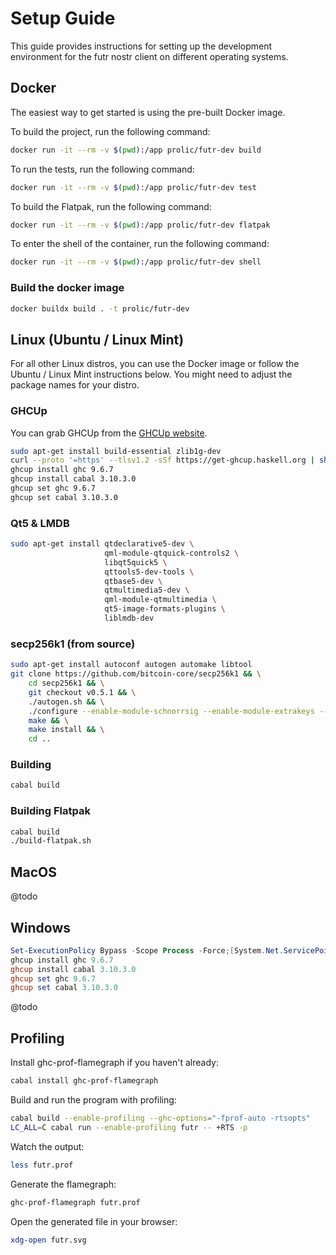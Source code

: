 # Setup Guide

This guide provides instructions for setting up the development environment for the futr nostr client on different operating systems.

## Docker

The easiest way to get started is using the pre-built Docker image.

To build the project, run the following command:

```bash
docker run -it --rm -v $(pwd):/app prolic/futr-dev build
```

To run the tests, run the following command:

```bash
docker run -it --rm -v $(pwd):/app prolic/futr-dev test
```

To build the Flatpak, run the following command:

```bash
docker run -it --rm -v $(pwd):/app prolic/futr-dev flatpak
```

To enter the shell of the container, run the following command:

```bash
docker run -it --rm -v $(pwd):/app prolic/futr-dev shell
```

### Build the docker image

```bash
docker buildx build . -t prolic/futr-dev
```

## Linux (Ubuntu / Linux Mint)

For all other Linux distros, you can use the Docker image or follow the Ubuntu / Linux Mint instructions below.
You might need to adjust the package names for your distro.

### GHCUp

You can grab GHCUp from the [GHCUp website](https://www.haskell.org/ghcup/).

```bash
sudo apt-get install build-essential zlib1g-dev
curl --proto '=https' --tlsv1.2 -sSf https://get-ghcup.haskell.org | sh
ghcup install ghc 9.6.7
ghcup install cabal 3.10.3.0
ghcup set ghc 9.6.7
ghcup set cabal 3.10.3.0
```

### Qt5 & LMDB

```bash
sudo apt-get install qtdeclarative5-dev \
                     qml-module-qtquick-controls2 \
                     libqt5quick5 \
                     qttools5-dev-tools \
                     qtbase5-dev \
                     qtmultimedia5-dev \
                     qml-module-qtmultimedia \
                     qt5-image-formats-plugins \
                     liblmdb-dev
```

### secp256k1 (from source)

```bash
sudo apt-get install autoconf autogen automake libtool
git clone https://github.com/bitcoin-core/secp256k1 && \
    cd secp256k1 && \
    git checkout v0.5.1 && \
    ./autogen.sh && \
    ./configure --enable-module-schnorrsig --enable-module-extrakeys --enable-module-ecdh --enable-experimental --enable-module-recovery && \
    make && \
    make install && \
    cd ..
```


### Building

```bash
cabal build
```

### Building Flatpak

```bash
cabal build
./build-flatpak.sh
```

## MacOS

@todo

## Windows

```powershell
Set-ExecutionPolicy Bypass -Scope Process -Force;[System.Net.ServicePointManager]::SecurityProtocol = [System.Net.ServicePointManager]::SecurityProtocol -bor 3072; try { Invoke-Command -ScriptBlock ([ScriptBlock]::Create((Invoke-WebRequest https://www.haskell.org/ghcup/sh/bootstrap-haskell.ps1 -UseBasicParsing))) -ArgumentList $true } catch { Write-Error $_ }
ghcup install ghc 9.6.7
ghcup install cabal 3.10.3.0
ghcup set ghc 9.6.7
ghcup set cabal 3.10.3.0
```

@todo

## Profiling

Install ghc-prof-flamegraph if you haven't already:

```bash
cabal install ghc-prof-flamegraph
```

Build and run the program with profiling:

```bash
cabal build --enable-profiling --ghc-options="-fprof-auto -rtsopts"
LC_ALL=C cabal run --enable-profiling futr -- +RTS -p
```

Watch the output:

```bash
less futr.prof
```

Generate the flamegraph:

```bash
ghc-prof-flamegraph futr.prof
```

Open the generated file in your browser:

```bash
xdg-open futr.svg
```
